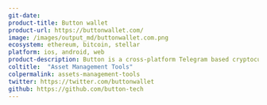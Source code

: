 ```yaml
---
git-date: 
product-title: Button wallet
product-url: https://buttonwallet.com/
image: /images/output_md/buttonwallet.com.png
ecosystem: ethereum, bitcoin, stellar
platform: ios, android, web
product-description: Button is a cross-platform Telegram based cryptocurrency wallet. [Interview with Rachael McCrary, COO of Button Wallet](/button-wallet).
coltitle:  "Asset Management Tools"
colpermalink: assets-management-tools
twitter: https://twitter.com/buttonwallet
github: https://github.com/button-tech
---
```

